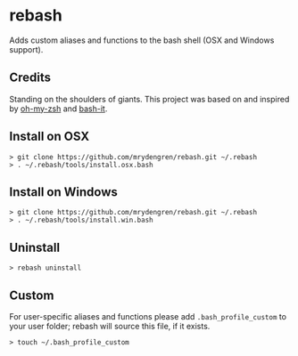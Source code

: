 # rebash

Adds custom aliases and functions to the bash shell (OSX and Windows support).

## Credits

Standing on the shoulders of giants. This project was based on and inspired by [oh-my-zsh](https://github.com/robbyrussell/oh-my-zsh) and [bash-it](https://github.com/revans/bash-it).

## Install on OSX

    > git clone https://github.com/mrydengren/rebash.git ~/.rebash
    > . ~/.rebash/tools/install.osx.bash

## Install on Windows

    > git clone https://github.com/mrydengren/rebash.git ~/.rebash
    > . ~/.rebash/tools/install.win.bash
    
## Uninstall

    > rebash uninstall
    
## Custom

For user-specific aliases and functions please add `.bash_profile_custom` to your user folder; rebash will source this file, if it exists.

    > touch ~/.bash_profile_custom